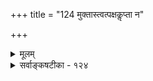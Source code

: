 +++
title = "124 मुक्तास्त्वत्पक्षकॢप्ता न"

+++
<details><summary>मूलम्</summary>

मुक्तास्त्वत्पक्षकॢप्ता न हि निगम(दृशां)विदां तादृशाण्वादयो वा येषामन्योन्यभेदी गजतुरगनयात्कल्प्यतेऽन्यो विशेषः ।  
जात्यैक्याद्वः पृथक्त्वैरिह न यदि फलं स्याद्विशेषैः कथं तत् तेषामप्यस्त्युपाधिस्सम इति न भिदाऽस्त्यत्र संरम्भमात्रात् ॥ १२४ ॥
</details>

<details><summary>सर्वाङ्कषटीका - १२४</summary>

1 

अन्ततः पृथक्त्वाख्यगुणेन विशेषपदार्थस्यान्यथासिद्धिमाह - मुक्ता इत्यादि । **येषाम्** = मुक्तात्मनां परमाणूनां च **अन्योन्यभेदी** = परस्परभेदकः **अन्यः** = अतिरिक्तः **विशेषः** = विशेषाख्यः पदार्थः गजतुरग- **नयात्** =गजाश्वन्यायात्, गजाश्वानां हि जातिभेदादेव भेदः, नैवं मुक्तात्मनां परमाणूनां च, जातिभेदाभावात् । अतो विशेषाख्यः पदार्थः कल्प्यते । परं तु तादृशाः त्वत्पक्षक्लृप्ताः भवन्मतकल्पिताः **मुक्ताः** = मुक्तात्मानः तादृशाण्वादयो **वा** = भेदकाकाररहिताः परमाणवो वा **निगमविदाम्** = वेदान्तिनाम् न हि संमताः । वैशेषिकाणामपि समानजातीयेष्वेव परस्परं व्यक्तिभेदः पृथक्त्वेनैव सिद्धः । ननु परमाणूना- मतीन्द्रियत्वात्, मुक्तात्मनाञ्चालौकिकत्वात् परस्परं पृथक्त्वं स्वतो न सिद्ध्येत् । अतो विशेषापेक्षा - निवार्येति न पृथक्त्वेन गुणेन विशेषोऽन्यथासिद्धः । इति चेत्, तत्राह - **वः** = वैशेषिकाणाम् **जात्यैक्यात्** = पृथक्त्वत्वजातेरेकत्वात् पृथक्त्वैः पृथक्त्वाख्यगुणैः **इह** = परमाण्वादौ **फलम्** = भेदसिद्धिः न **यदि** = यदि न भवेत्, तर्हि **विशेषैः** = विशेषपदार्थैर्वा **तत्** = तादृशं **फलम्** = भेदसिद्धिः कथम् स्यात् ? न च विशेषत्वस्य जातित्वाभावान्नेयमापत्तिरिति वाच्यम्, भवत्संकेतितजातेर्निराकृतत्वात् । विशेषत्वस्या- जातित्वेऽपि विशेषपदशक्यतावच्छेदकतया सिद्धस्य विशेषत्वस्यानुगमकत्वेनाव्यावर्तकत्वस्य समानत्वात् । तदेतदाह - **तेषामपि** = विशेषाणामपि **उपाधिः** = विशेषत्वरूपः **समः** = सर्वविशेषाणां समानः । इति अत्र **संरम्भमात्रात्** = अर्भाटमात्रात् **भिदा** =विशेषो नास्ति इति हास्यवचनम् । अतः पृथक्त्वेन विशेषस्यान्यथासिद्धिरनिवार्या ॥ 



ननु भवत एवायं दोषः ' न भिदास्त्यत्र संरम्भमात्रात्' इति, यतोऽस्मदभिप्राय एव त्वया नावगतः । परमाण्वादयः कथं भिन्ना ज्ञायन्ते? इति न प्रश्नः । कथं भिन्ना अभवन्निति भेदकारणप्रश्नः प्रकृते । यथा - यदा घटद्वयं पश्यामः, 'इमौ कुतो भिन्नौ बभूवतुः ?" इति प्रश्नस्योत्तरम्, भिन्नकपाल- जन्यत्वाद्भिन्नौ बभूवतुः इति खलु वक्तव्यम् । एवं व्यणुकपर्यन्तं वक्तुं शक्यम् । अनन्तरम् अयं परमाणुः तत्परमाणुतः कुतो भिन्नो बभूव ? इति प्रश्नस्योत्तरं किम् ? अवयविद्रव्याणि हि तत्कारणभूतानामवयवानां भेदाद्भिद्येरन् । इदं च द्व्यणुकपर्यन्तं वक्तुं शक्यम् 'इदं द्व्यणुकं तद्व्यणुकाद्भिन्नम् एतत्परमाणुद्वय- जन्यत्वादिति । परमाणोस्तु निरवयत्वान्नैवं भेदसिद्धिः । न च पूर्वमेव (जड. 18) परमाणूनां निराकृतत्वात् 

485. 

803 

[विशेषाङ्गीकारस्य वैफल्यप्रतिपादनम् ] 

नास्मद्दृश्या विशेषाः; प्रणिहितमनसां तद्धियां क्वोपयोगः ? 

तत्तद्वस्तुप्रकाशस्सुलभ इह पुनर्भिन्नधीरस्तु मा वा । विश्वस्रष्टुर्विशिष्टप्रमितिमिह न ते कुर्वते नित्यसिद्धां 



तस्मात् तत्सिद्ध्यसिद्ध्योर्न फलमनुमया; नागमोऽप्यत्र तादृक् ॥125॥ 

कथं प्रश्न इति वाच्यम्, परमाणवो न निराकृताः । किन्तु 'विश्रमस्त्वस्तु दृष्टे' इति तत्संमतातीन्द्रियपर- माणवो निराकृताः । दृष्टे तु नोक्तदोषः 'न हि दृष्टेऽनुपपन्नं नाम' इति नयात् । तथा चेतरत्समानमेव । अत एव प्रश्नोऽपि समान एव । अतः पृथक्त्वकारणप्रश्नस्योत्तरमुच्यतामिति चेत् — स्वभावादेवेति कुतो न स्यात् । हन्त ! स्वभावशब्दः सामान्यशब्दः 'विशेषः' इति तु प्रश्नानर्हतां वदति । को दोष इति चेत्- 

प्रष्टव्यं नाधिकं वत्स! यतो वेदान्तिनो वयम् । भवांस्तु लोकायतिकः तर्कप्राणो मतो यतः ॥ स्वभाववादे स्थातव्यं त्वन्ततो भवतापि हि । कं दोषं पश्यसि मयि मर्यादायां स्थितोऽस्म्यहम् ॥ इति चेत्; ज्ञायतां सीमा तर्कस्येति वदाम्यहम् । तर्काद्वेदो हि बलवान् भवेन्नैवास्ति संशयः ॥ १२४ ॥
</details>

